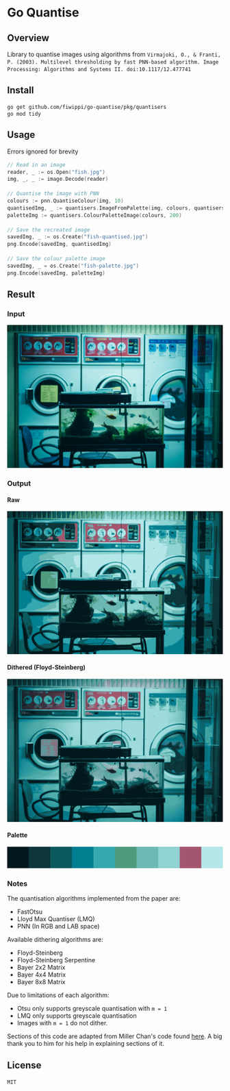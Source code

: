 # Go Quantise
## Overview
Library to quantise images using algorithms from `Virmajoki, O., & Franti, P. (2003). Multilevel thresholding by fast PNN-based algorithm. Image Processing: Algorithms and Systems II. doi:10.1117/12.477741`

## Install
```
go get github.com/fiwippi/go-quantise/pkg/quantisers
go mod tidy
```

## Usage
Errors ignored for brevity
```go
// Read in an image
reader, _ := os.Open("fish.jpg")
img, _, _ := image.Decode(reader)

// Quantise the image with PNN
colours := pnn.QuantiseColour(img, 10)
quantisedImg, _ := quantisers.ImageFromPalette(img, colours, quantisers.NoDither)
paletteImg := quantisers.ColourPaletteImage(colours, 200)

// Save the recreated image
savedImg, _ := os.Create("fish-quantised.jpg")
png.Encode(savedImg, quantisedImg)

// Save the colour palette image
savedImg, _ = os.Create("fish-palette.jpg")
png.Encode(savedImg, paletteImg)
```

## Result 
### Input
![input](assets/fish.jpg)
### Output
#### Raw
![output](assets/fish-quantised.jpg)
#### Dithered (Floyd-Steinberg)
![output-dithered](assets/fish-quantised-dithered.jpg)
#### Palette
![output palette](assets/fish-palette.jpg)

### Notes
The quantisation algorithms implemented from the paper are:
- FastOtsu
- Lloyd Max Quantiser (LMQ)
- PNN (In RGB and LAB space)

Available dithering algorithms are:
- Floyd-Steinberg
- Floyd-Steinberg Serpentine
- Bayer 2x2 Matrix
- Bayer 4x4 Matrix
- Bayer 8x8 Matrix

Due to limitations of each algorithm:
- Otsu only supports greyscale quantisation with `m = 1`
- LMQ only supports greyscale quantisation
- Images with `m = 1` do not dither.

Sections of this code are adapted from Miller Chan's code found [here](`https://github.com/mcychan/nQuantCpp). 
A big thank you to him for his help in explaining sections of it.

## License
`MIT`